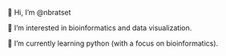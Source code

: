 👋 Hi, I’m @nbratset

👀 I’m interested in bioinformatics and data visualization.

🌱 I’m currently learning python (with a focus on bioinformatics).


<!---
nbratset/nbratset is a ✨ special ✨ repository because its `README.md` (this file) appears on your GitHub profile.
You can click the Preview link to take a look at your changes.
--->
